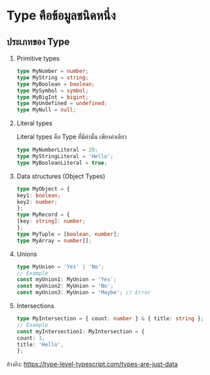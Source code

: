 # Type คือข้อมูลชนิดหนึ่ง

## ประเภทของ Type

1. Primitive types

    ```ts
    type MyNumber = number;
    type MyString = string;
    type MyBoolean = boolean;
    type MySymbol = symbol;
    type MyBigInt = bigint;
    type MyUndefined = undefined;
    type MyNull = null;
    ```

2. Literal types

    Literal types คือ Type ที่มีค่านั้น เพียงค่าเดียว

    ```ts
    type MyNumberLiteral = 20;
    type MyStringLiteral = 'Hello';
    type MyBooleanLiteral = true;
    ```

3. Data structures (Object Types)

    ```ts
    type MyObject = {
    key1: boolean;
    key2: number;
    };
    type MyRecord = {
    [key: string]: number;
    };
    type MyTuple = [boolean, number];
    type MyArray = number[];
    ```

4. Unions

    ```ts
    type MyUnion = 'Yes' | 'No';
    // Example
    const myUnion1: MyUnion = 'Yes';
    const myUnion2: MyUnion = 'No';
    const myUnion3: MyUnion = 'Maybe'; // Error
    ```

5. Intersections

    ```ts
    type MyIntersection = { count: number } & { title: string };
    // Example
    const myIntersection1: MyIntersection = {
    count: 1,
    title: 'Hello',
    };
    ```


อ้างอิง: https://type-level-typescript.com/types-are-just-data